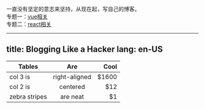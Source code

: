 一直没有坚定的意志来坚持，从现在起，写自己的博客。<br/>
专题一：[vue相关](/vue/)<br/>
专题二：[react相关](/react/)<br/>

---
title: Blogging Like a Hacker
lang: en-US
---

| Tables        | Are           | Cool  |
| ------------- |:-------------:| -----:|
| col 3 is      | right-aligned | $1600 |
| col 2 is      | centered      |   $12 |
| zebra stripes | are neat      |    $1 |